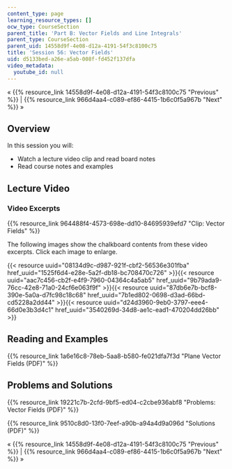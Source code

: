 ```yaml
---
content_type: page
learning_resource_types: []
ocw_type: CourseSection
parent_title: 'Part B: Vector Fields and Line Integrals'
parent_type: CourseSection
parent_uid: 14558d9f-4e08-d12a-4191-54f3c8100c75
title: 'Session 56: Vector Fields'
uid: d5133bed-a26e-a5ab-008f-fd452f137dfa
video_metadata:
  youtube_id: null
---
```


« {{% resource_link 14558d9f-4e08-d12a-4191-54f3c8100c75 "Previous" %}} | {{% resource_link 966d4aa4-c089-ef86-4415-1b6c0f5a967b "Next" %}} »

Overview
--------

In this session you will:

*   Watch a lecture video clip and read board notes
*   Read course notes and examples

Lecture Video
-------------

### Video Excerpts

{{% resource_link 964488f4-4573-698e-dd10-84695939efd7 "Clip: Vector Fields" %}}

The following images show the chalkboard contents from these video excerpts. Click each image to enlarge.

{{< resource uuid="08134d9c-d987-921f-cbf2-56536e301fba" href_uuid="1525f6d4-e28e-5a2f-db18-bc708470c726" >}}{{< resource uuid="aac7c456-cb2f-e4f9-7960-04364c4a5ab5" href_uuid="9b79ada9-76cc-42e8-71a0-24cf6e063f9f" >}}{{< resource uuid="87db6e7b-bcf8-390e-5a0a-d7fc98c18c68" href_uuid="7b1ed802-0698-d3ad-66bd-cd5228a2dd44" >}}{{< resource uuid="d24d3960-9eb0-3797-eee4-66d0e3b3d4c1" href_uuid="3540269d-34d8-ae1c-ead1-470204dd26bb" >}}

Reading and Examples
--------------------

{{% resource_link 1a6e16c8-78eb-5aa8-b580-fe021dfa7f3d "Plane Vector Fields (PDF)" %}}

Problems and Solutions
----------------------

{{% resource_link 19221c7b-2cfd-9bf5-ed04-c2cbe936abf8 "Problems: Vector Fields (PDF)" %}}

{{% resource_link 9510c8d0-13f0-7eef-a90b-a94a4d9a096d "Solutions (PDF)" %}}

« {{% resource_link 14558d9f-4e08-d12a-4191-54f3c8100c75 "Previous" %}} | {{% resource_link 966d4aa4-c089-ef86-4415-1b6c0f5a967b "Next" %}} »
